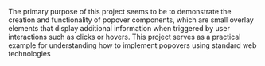 The primary purpose of this project seems to be to demonstrate the creation and functionality of popover components, which are small overlay elements that display additional information when triggered by user interactions such as clicks or hovers. This project serves as a practical example for understanding how to implement popovers using standard web technologies
